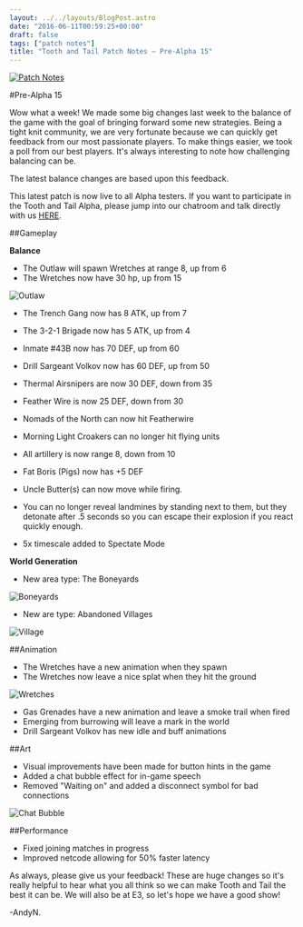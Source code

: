 ```yaml
---
layout: ../../layouts/BlogPost.astro
date: "2016-06-11T00:59:25+00:00"
draft: false
tags: ["patch notes"]
title: "Tooth and Tail Patch Notes – Pre-Alpha 15"
---
```


[![Patch Notes](http://i.imgur.com/s38tpsj.png "Patch Notes")](http://i.imgur.com/s38tpsj.png)

#Pre-Alpha 15

Wow what a week! We made some big changes last week to the balance of the game with the goal of bringing forward some new strategies. Being a tight knit community, we are very fortunate because we can quickly get feedback from our most passionate players. To make things easier, we took a poll from our best players. It's always interesting to note how challenging balancing can be.

The latest balance changes are based upon this feedback.

This latest patch is now live to all Alpha testers. If you want to participate in the Tooth and Tail Alpha, please jump into our chatroom and talk directly with us [HERE](http://www.pocketwatchgames.com/chat.html).

##Gameplay

**Balance**

- The Outlaw will spawn Wretches at range 8, up from 6
- The Wretches now have 30 hp, up from 15

![Outlaw](http://i.imgur.com/TnzjMI4.png "Outlaw")

- The Trench Gang now has 8 ATK, up from 7
- The 3-2-1 Brigade now has 5 ATK, up from 4
- Inmate #43B now has 70 DEF, up from 60
- Drill Sargeant Volkov now has 60 DEF, up from 50
- Thermal Airsnipers are now 30 DEF, down from 35
- Feather Wire is now 25 DEF, down from 30
- Nomads of the North can now hit Featherwire
- Morning Light Croakers can no longer hit flying units
- All artillery is now range 8, down from 10
- Fat Boris (Pigs) now has +5 DEF

- Uncle Butter(s) can now move while firing.
- You can no longer reveal landmines by standing next to them, but they detonate after .5 seconds so you can escape their explosion if you react quickly enough.

- 5x timescale added to Spectate Mode

**World Generation**

- New area type: The Boneyards

![Boneyards](http://i.imgur.com/Q5cXBrf.gif "Boneyards")

- New are type: Abandoned Villages

![Village](http://i.imgur.com/bxmdRRM.gif "Village")

##Animation

- The Wretches have a new animation when they spawn
- The Wretches now leave a nice splat when they hit the ground

![Wretches](http://i.imgur.com/2BkUIXn.gif "Wretches")

- Gas Grenades have a new animation and leave a smoke trail when fired
- Emerging from burrowing will leave a mark in the world
- Drill Sargeant Volkov has new idle and buff animations

##Art

- Visual improvements have been made for button hints in the game
- Added a chat bubble effect for in-game speech
- Removed "Waiting on" and added a disconnect symbol for bad connections

![Chat Bubble](http://i.imgur.com/gmEA0gT.gif "Chat Bubble")

##Performance

- Fixed joining matches in progress
- Improved netcode allowing for 50% faster latency

As always, please give us your feedback! These are huge changes so it's really helpful to hear what you all think so we can make Tooth and Tail the best it can be. We will also be at E3, so let's hope we have a good show!

-AndyN.
